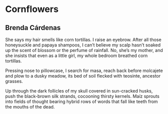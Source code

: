 # Cornflowers
## Brenda Cárdenas
She says my hair smells
like corn tortillas.
I raise an eyebrow.
After all those honeysuckle
and papaya shampoos,
I can’t believe my scalp
hasn’t soaked up
the scent of blossom
or the perfume of rainfall.
No, she’s my mother,
and she insists
that even as a little girl,
my whole bedroom breathed
corn tortillas.

Pressing nose to pillowcase,
I search for masa,
reach back before
molcajete and plow
to a dusky meadow,
its bed of soil flecked
with teosinte,
ancestor grasses.

Up through the dark
follicles of my skull
covered in sun-cracked husks,
push the black-brown silk strands,
cocooning thirsty kernels.
Maíz sprouts into fields of thought
bearing hybrid rows of words
that fall like teeth
from the mouths of the dead.